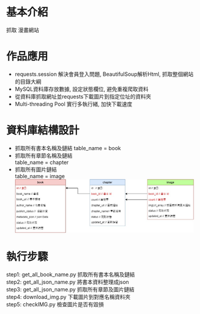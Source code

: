 # 基本介紹
抓取  漫畫網站<br> 
# 作品應用
* requests.session 解決會員登入問題, BeautifulSoup解析Html, 抓取整個網站的目錄大綱 
* MySQL資料庫存放數據, 設定狀態欄位, 避免重複爬取資料
* 從資料庫抓取網址並requests下載圖片到指定位址的資料夾
* Multi-threading Pool 實行多執行緒, 加快下載速度

# 資料庫結構設計  
* 抓取所有書本名稱及鏈結
table_name = book   
* 抓取所有章節名稱及鏈結   
table_name = chapter    
* 抓取所有圖片鏈結  
table_name = image  
![image](https://github.com/johnny7001/crawler-comic-yomh/blob/ca954ec03d815b1a0422872b0b7e8b5adfa8a06c/yomh.jpg)

# 執行步驟

step1: get_all_book_name.py 抓取所有書本名稱及鏈結<br>
step2: get_all_json_name.py 將書本資料整理成json<br>
step3: get_all_json_name.py 抓取所有章節及圖片鏈結<br>
step4: download_img.py 下載圖片到對應名稱資料夾<br>
step5: checkIMG.py 檢查圖片是否有毀損<br>
